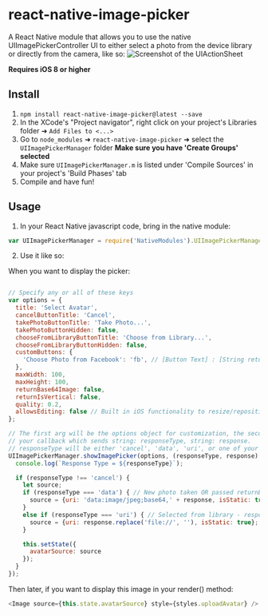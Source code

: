 # react-native-image-picker
A React Native module that allows you to use the native UIImagePickerController UI to either select a photo from the device library or directly from the camera, like so:
![Screenshot of the UIActionSheet](https://github.com/marcshilling/react-native-image-picker/blob/master/AlertSheetImage.jpg)

**Requires iOS 8 or higher**

## Install
1. `npm install react-native-image-picker@latest --save`
2. In the XCode's "Project navigator", right click on your project's Libraries folder ➜ `Add Files to <...>`
3. Go to `node_modules` ➜ `react-native-image-picker` ➜ select the `UIImagePickerManager` folder **Make sure you have 'Create Groups' selected**
4. Make sure `UIImagePickerManager.m` is listed under 'Compile Sources' in your project's 'Build Phases' tab
5. Compile and have fun!

## Usage
1. In your React Native javascript code, bring in the native module:

  ```javascript
var UIImagePickerManager = require('NativeModules').UIImagePickerManager;
  ```
2. Use it like so:

  When you want to display the picker:
  ```javascript

  // Specify any or all of these keys
  var options = {
    title: 'Select Avatar',
    cancelButtonTitle: 'Cancel',
    takePhotoButtonTitle: 'Take Photo...',
    takePhotoButtonHidden: false,
    chooseFromLibraryButtonTitle: 'Choose from Library...',
    chooseFromLibraryButtonHidden: false,
    customButtons: {
      'Choose Photo from Facebook': 'fb', // [Button Text] : [String returned upon selection]
    },
    maxWidth: 100,
    maxHeight: 100,
    returnBase64Image: false,
    returnIsVertical: false,
    quality: 0.2,
    allowsEditing: false // Built in iOS functionality to resize/reposition the image
  };

  // The first arg will be the options object for customization, the second is
  // your callback which sends string: responseType, string: response.
  // responseType will be either 'cancel', 'data', 'uri', or one of your custom button values
  UIImagePickerManager.showImagePicker(options, (responseType, response) => {
    console.log(`Response Type = ${responseType}`);

    if (responseType !== 'cancel') {
      let source;
      if (responseType === 'data') { // New photo taken OR passed returnBase64Image true -  response is the 64 bit encoded image data string
        source = {uri: 'data:image/jpeg;base64,' + response, isStatic: true};
      }
      else if (responseType === 'uri') { // Selected from library - response is the URI to the local file asset
        source = {uri: response.replace('file://', ''), isStatic: true};
      }

      this.setState({
        avatarSource: source
      });
    }
  });
  ```
  Then later, if you want to display this image in your render() method:
  ```javascript
  <Image source={this.state.avatarSource} style={styles.uploadAvatar} />
  ```
